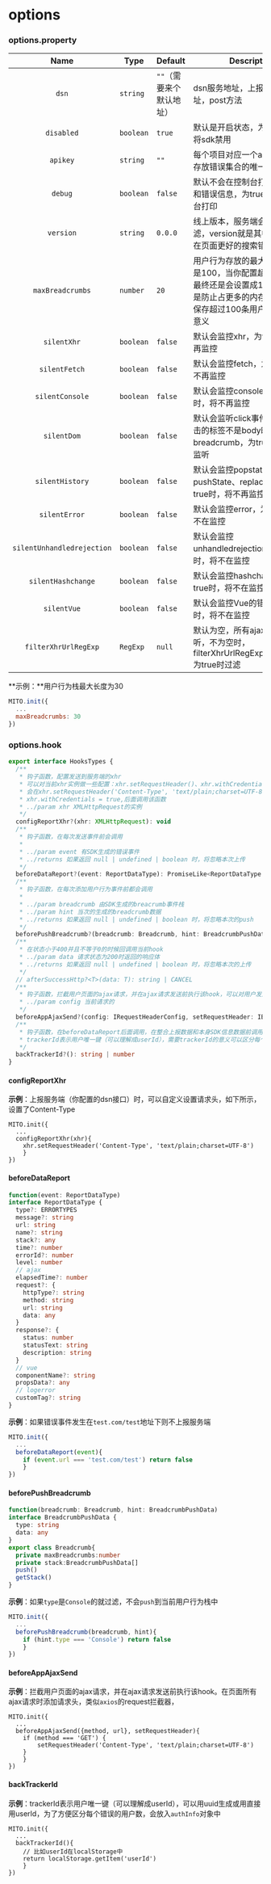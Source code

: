 # options

### options.property

|            Name            | Type      | Default                  | Description                                                  |
| :------------------------: | --------- | ------------------------ | ------------------------------------------------------------ |
|           `dsn`            | `string`  | `""`（需要来个默认地址） | dsn服务地址，上报接口的地址，post方法                        |
|         `disabled`         | `boolean` | `true`                   | 默认是开启状态，为true时，会将sdk禁用                        |
|          `apikey`          | `string`  | `""`                     | 每个项目对应一个apikey，用于存放错误集合的唯一标识           |
|          `debug`           | `boolean` | `false`                  | 默认不会在控制台打印用户行为和错误信息，为true时将会在控台打印 |
|         `version`          | `string`  | `0.0.0`                  | 线上版本，服务端会做数据过滤，version就是其中一环，可以在页面更好的搜索错误日志 |
|      `maxBreadcrumbs`      | `number`  | `20`                     | 用户行为存放的最大容量，最大是100，当你配置超过100时，最终还是会设置成100，一方面是防止占更多的内存、一方面是保存超过100条用户行为没多大意义 |
|        `silentXhr`         | `boolean` | `false`                  | 默认会监控xhr，为true时，将不再监控                          |
|       `silentFetch`        | `boolean` | `false`                  | 默认会监控fetch，为true时，将不再监控                        |
|      `silentConsole`       | `boolean` | `false`                  | 默认会监控console，为true时，将不再监控                      |
|        `silentDom`         | `boolean` | `false`                  | 默认会监听click事件，当用户点击的标签不是body时就会被放入breadcrumb，为true，将不在监听 |
|      `silentHistory`       | `boolean` | `false`                  | 默认会监控popstate、pushState、replaceState，为true时，将不再监控 |
|       `silentError`        | `boolean` | `false`                  | 默认会监控error，为true时，将不在监控                        |
| `silentUnhandledrejection` | `boolean` | `false`                  | 默认会监控unhandledrejection，为true时，将不在监控           |
|     `silentHashchange`     | `boolean` | `false`                  | 默认会监控hashchange，为true时，将不在监控                   |
|        `silentVue`         | `boolean` | `false`                  | 默认会监控Vue的错误，为true时，将不在监控                    |
|    `filterXhrUrlRegExp`    | `RegExp`  | `null`                   | 默认为空，所有ajax都会被监听，不为空时，filterXhrUrlRegExp.test(xhr.url)为true时过滤 |

**示例：**用户行为栈最大长度为30

```js
MITO.init({
  ...
  maxBreadcrumbs: 30
})
```

### options.hook

```typescript
export interface HooksTypes {
  /**
   * 钩子函数，配置发送到服务端的xhr
   * 可以对当前xhr实例做一些配置：xhr.setRequestHeader()、xhr.withCredentials
   * 会在xhr.setRequestHeader('Content-Type', 'text/plain;charset=UTF-8')、
   * xhr.withCredentials = true,后面调用该函数
   * ../param xhr XMLHttpRequest的实例
   */
  configReportXhr?(xhr: XMLHttpRequest): void
  /**
   * 钩子函数，在每次发送事件前会调用
   *
   * ../param event 有SDK生成的错误事件
   * ../returns 如果返回 null | undefined | boolean 时，将忽略本次上传
   */
  beforeDataReport?(event: ReportDataType): PromiseLike<ReportDataType | null> | ReportDataType | CANCEL
  /**
   * 钩子函数，在每次添加用户行为事件前都会调用
   *
   * ../param breadcrumb 由SDK生成的breacrumb事件栈
   * ../param hint 当次的生成的breadcrumb数据
   * ../returns 如果返回 null | undefined | boolean 时，将忽略本次的push
   */
  beforePushBreadcrumb?(breadcrumb: Breadcrumb, hint: BreadcrumbPushData): BreadcrumbPushData | CANCEL
  /**
   * 在状态小于400并且不等于0的时候回调用当前hook
   * ../param data 请求状态为200时返回的响应体
   * ../returns 如果返回 null | undefined | boolean 时，将忽略本次的上传
   */
  // afterSuccessHttp?<T>(data: T): string | CANCEL
  /**
   * 钩子函数，拦截用户页面的ajax请求，并在ajax请求发送前执行该hook，可以对用户发送的ajax请求做xhr.setRequestHeader
   * ../param config 当前请求的
   */
  beforeAppAjaxSend?(config: IRequestHeaderConfig, setRequestHeader: IBeforeAppAjaxSendConfig): void
  /**
   * 钩子函数，在beforeDataReport后面调用，在整合上报数据和本身SDK信息数据前调用，当前函数执行完后立即将数据错误信息上报至服务端
   * trackerId表示用户唯一键（可以理解成userId），需要trackerId的意义可以区分每个错误影响的用户数量
   */
  backTrackerId?(): string | number
}
```

#### configReportXhr

**示例**：上报服务端（你配置的dsn接口）时，可以自定义设置请求头，如下所示，设置了Content-Type

```
MITO.init({
  ...
  configReportXhr(xhr){
  	xhr.setRequestHeader('Content-Type', 'text/plain;charset=UTF-8')
	}
})
```



#### beforeDataReport

```typescript
function(event: ReportDataType)
interface ReportDataType {
  type?: ERRORTYPES
  message?: string
  url: string
  name?: string
  stack?: any
  time?: number
  errorId?: number
  level: number
  // ajax
  elapsedTime?: number
  request?: {
    httpType?: string
    method: string
    url: string
    data: any
  }
  response?: {
    status: number
    statusText: string
    description: string
  }
  // vue
  componentName?: string
  propsData?: any
  // logerror
  customTag?: string
}
```

**示例**：如果错误事件发生在`test.com/test`地址下则不上报服务端

```js
MITO.init({
  ...
  beforeDataReport(event){
  	if (event.url === 'test.com/test') return false
	}
})
```



#### beforePushBreadcrumb

```typescript
function(breadcrumb: Breadcrumb, hint: BreadcrumbPushData)
interface BreadcrumbPushData {
  type: string
  data: any
}
export class Breadcrumb{
  private maxBreadcrumbs:number
  private stack:BreadcrumbPushData[]
  push()
  getStack()
}

```

**示例**：如果`type`是`Console`的就过滤，不会`push`到当前用户行为栈中

```js
MITO.init({
  ...
  beforePushBreadcrumb(breadcrumb, hint){
  	if (hint.type === 'Console') return false
	}
})
```

#### beforeAppAjaxSend

**示例**：拦截用户页面的ajax请求，并在ajax请求发送前执行该hook。在页面所有ajax请求时添加请求头，类似`axios`的request拦截器，

```
MITO.init({
  ...
  beforeAppAjaxSend({method, url}, setRequestHeader){
  	if (method === 'GET') {
  		setRequestHeader('Content-Type', 'text/plain;charset=UTF-8')
  	}
	}
})
```



#### backTrackerId

**示例**：trackerId表示用户唯一键（可以理解成userId），可以用uuid生成或用直接用userId，为了方便区分每个错误的用户数，会放入`authInfo`对象中

```
MITO.init({
  ...
  backTrackerId(){
  	// 比如userId在localStorage中
  	return localStorage.getItem('userId')
	}
})
```

